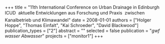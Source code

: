 +++
title = "11th International Conference on Urban Drainage in Edinburgh ICUD  aktuelle Entwicklungen aus Forschung und Praxis  zwischen Kanalbetrieb und Klimawandel"
date = 2008-01-01
authors = ["Holger Hoppe", "Thomas Einfalt", "Kai Schroeder", "David Blackwood"]
publication_types = ["2"]
abstract = ""
selected = false
publication = "*gwf wasser Abwasser*"
projects = ["monitor1"]
+++

